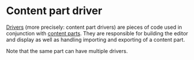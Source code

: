 # Content part driver

[Drivers](https://docs.orchardproject.net/en/latest/Documentation/Basic-Orchard-Concepts/#driver) (more precisely: content part drivers) are pieces of code used in conjunction with [content parts](ContentPart.md). They are responsible for building the editor and display as well as handling importing and exporting of a content part.

Note that the same part can have multiple drivers.
